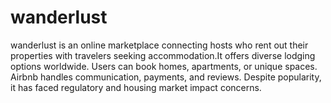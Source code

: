 # wanderlust
wanderlust is an online marketplace connecting hosts who rent out their properties with travelers seeking accommodation.It offers diverse lodging options worldwide. Users can book homes, apartments, or unique spaces. Airbnb handles communication, payments, and reviews. Despite popularity, it has faced regulatory and housing market impact concerns.
